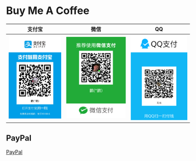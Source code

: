 # Buy Me A Coffee

| 支付宝                         | 微信 | QQ |
| ------------------------------ | ---- | ------------------------------ |
| <img src="qrcode_alipay.jpg"/> |   <img src="qrcode_wxpay.png"/>   | <img src="qrcode_qqpay.png"/> |

## PayPal

[PayPal](https://www.paypal.me/simplepeng)

